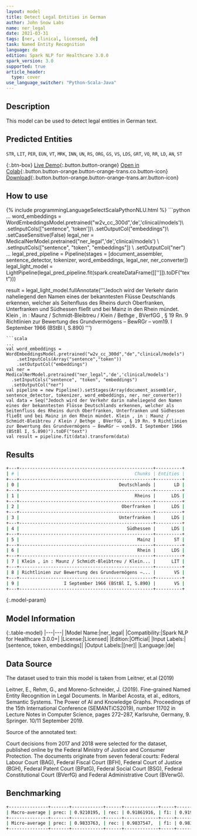 ```yaml
---
layout: model
title: Detect Legal Entities in German
author: John Snow Labs
name: ner_legal
date: 2021-03-31
tags: [ner, clinical, licensed, de]
task: Named Entity Recognition
language: de
edition: Spark NLP for Healthcare 3.0.0
spark_version: 3.0
supported: true
article_header:
  type: cover
use_language_switcher: "Python-Scala-Java"
---
```


## Description

This model can be used to detect legal entities in German text.

## Predicted Entities

`STR`, `LIT`, `PER`, `EUN`, `VT`, `MRK`, `INN`, `UN`, `RS`, `ORG`, `GS`, `VS`, `LDS`, `GRT`, `VO`, `RR`, `LD`, `AN`, `ST`

{:.btn-box}
[Live Demo](https://demo.johnsnowlabs.com/healthcare/NER_LEGAL_DE/){:.button.button-orange}
[Open in Colab](https://colab.research.google.com/github/JohnSnowLabs/spark-nlp-workshop/blob/master/tutorials/Certification_Trainings/Healthcare/1.Clinical_Named_Entity_Recognition_Model.ipynb){:.button.button-orange.button-orange-trans.co.button-icon}
[Download](https://s3.amazonaws.com/auxdata.johnsnowlabs.com/clinical/models/ner_legal_de_3.0.0_3.0_1617209681949.zip){:.button.button-orange.button-orange-trans.arr.button-icon}

## How to use



<div class="tabs-box" markdown="1">
{% include programmingLanguageSelectScalaPythonNLU.html %}
```python
...
word_embeddings = WordEmbeddingsModel.pretrained("w2v_cc_300d",'de','clinical/models')\
  .setInputCols(["sentence", 'token'])\
  .setOutputCol("embeddings")\
  .setCaseSensitive(False)
legal_ner = MedicalNerModel.pretrained("ner_legal",'de','clinical/models') \
  .setInputCols(["sentence", "token", "embeddings"]) \
  .setOutputCol("ner")
...
legal_pred_pipeline = Pipeline(stages = [document_assembler, sentence_detector, tokenizer, word_embeddings, legal_ner, ner_converter])
legal_light_model = LightPipeline(legal_pred_pipeline.fit(spark.createDataFrame([['']]).toDF("text")))

result = legal_light_model.fullAnnotate('''Jedoch wird der Verkehr darin naheliegend den Namen eines der bekanntesten Flüsse Deutschlands erkennen, welcher als Seitenfluss des Rheins durch Oberfranken, Unterfranken und Südhessen fließt und bei Mainz in den Rhein mündet. Klein , in : Maunz / Schmidt-Bleibtreu / Klein / Bethge , BVerfGG , § 19 Rn. 9 Richtlinien zur Bewertung des Grundvermögens – BewRGr – vom19. I September 1966 (BStBl I, S.890) ''')
```
```scala
...
val word_embeddings = WordEmbeddingsModel.pretrained("w2v_cc_300d","de","clinical/models")
    .setInputCols(Array("sentence","token"))
    .setOutputCol("embeddings")
val ner = MedicalNerModel.pretrained("ner_legal",'de','clinical/models')
  .setInputCols("sentence", "token", "embeddings")
  .setOutputCol("ner")
val pipeline = new Pipeline().setStages(Array(document_assembler, sentence_detector, tokenizer, word_embeddings, ner, ner_converter))
val data = Seq("Jedoch wird der Verkehr darin naheliegend den Namen eines der bekanntesten Flüsse Deutschlands erkennen, welcher als Seitenfluss des Rheins durch Oberfranken, Unterfranken und Südhessen fließt und bei Mainz in den Rhein mündet. Klein , in : Maunz / Schmidt-Bleibtreu / Klein / Bethge , BVerfGG , § 19 Rn. 9 Richtlinien zur Bewertung des Grundvermögens – BewRGr – vom19. I September 1966 (BStBl I, S.890)").toDF("text")
val result = pipeline.fit(data).transform(data)
```
</div>

## Results

```bash
+---+---------------------------------------------------+----------+
| # |                                            Chunks | Entities |
+---+---------------------------------------------------+----------+
| 0 |                                      Deutschlands |       LD |
+---+---------------------------------------------------+----------+
| 1 |                                            Rheins |      LDS |
+---+---------------------------------------------------+----------+
| 2 |                                       Oberfranken |      LDS |
+---+---------------------------------------------------+----------+
| 3 |                                      Unterfranken |      LDS |
+---+---------------------------------------------------+----------+
| 4 |                                         Südhessen |      LDS |
+---+---------------------------------------------------+----------+
| 5 |                                             Mainz |       ST |
+---+---------------------------------------------------+----------+
| 6 |                                             Rhein |      LDS |
+---+---------------------------------------------------+----------+
| 7 | Klein , in : Maunz / Schmidt-Bleibtreu / Klein... |      LIT |
+---+---------------------------------------------------+----------+
| 8 | Richtlinien zur Bewertung des Grundvermögens –... |       VS |
+---+---------------------------------------------------+----------+
| 9 |                 I September 1966 (BStBl I, S.890) |       VS |
+---+---------------------------------------------------+----------+
```

{:.model-param}
## Model Information

{:.table-model}
|---|---|
|Model Name:|ner_legal|
|Compatibility:|Spark NLP for Healthcare 3.0.0+|
|License:|Licensed|
|Edition:|Official|
|Input Labels:|[sentence, token, embeddings]|
|Output Labels:|[ner]|
|Language:|de|

## Data Source

The dataset used to train this model is taken from Leitner, et.al (2019)

Leitner, E., Rehm, G., and Moreno-Schneider, J. (2019). Fine-grained Named Entity Recognition in Legal Documents. In Maribel Acosta, et al., editors, Semantic Systems. The Power of AI and Knowledge Graphs. Proceedings of the 15th International Conference (SEMANTiCS2019), number 11702 in Lecture Notes in Computer Science, pages 272–287, Karlsruhe, Germany, 9. Springer. 10/11 September 2019.

Source of the annotated text:

Court decisions from 2017 and 2018 were selected for the dataset, published online by the Federal Ministry of Justice and Consumer Protection. The documents originate from seven federal courts: Federal Labour Court (BAG), Federal Fiscal Court (BFH), Federal Court of Justice (BGH), Federal Patent Court (BPatG), Federal Social Court (BSG), Federal Constitutional Court (BVerfG) and Federal Administrative Court (BVerwG).

## Benchmarking

```bash
+---------------+-------+------------+------+-------------+-----+------------+
| Macro-average | prec: | 0.9210195, | rec: | 0.91861916, | f1: | 0.91981775 |
+---------------+-------+------------+------+-------------+-----+------------+
| Micro-average | prec: | 0.9833763, | rec: | 0.9837547,  | f1: | 0.9835655  |
+---------------+-------+------------+------+-------------+-----+------------+
```